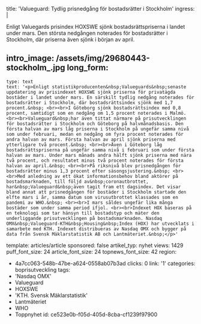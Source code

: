 title: 'Valueguard: Tydlig prisnedgång för bostadsrätter i Stockholm'
ingress: |
  <p>Enligt Valuegards prisindex HOXSWE sjönk bostadsrättspriserna i landet under mars. Den största nedgången noterades för bostadsrätter i Stockholm, där priserna även sjönk i början av april.
  </p>
  
intro_image: /assets/img/29680443-stockholm_.jpg
long_form:
  -
    type: text
    text: '<p>Enligt statistikproducenten&nbsp;Valueguards&nbsp;senaste uppdatering av prisindexet HOXSWE sjönk priserna för privatägda bostäder i landet under mars. En särskilt tydlig nedgång noterades för bostadsrätter i Stockholm, där bostadsrättsindex sjönk med 1,7 procent.&nbsp; <br><br>I Göteborg sjönk bostadsrättsindex med 0,8 procent, samtidigt som en nedgång om 1,5 procent noterades i Malmö.<br><br>Valueguard&nbsp;har även tittat närmare på prisutvecklingen för bostadsrätter i Stockholm och Göteborg på halvmånadsbasis. Den första halvan av mars låg priserna i Stockholm på ungefär samma nivå som under februari, medan en nedgång om fyra procent noterades för andra halvan av mars. Första halvan av april sjönk priserna med ytterligare två procent.&nbsp; <br><br>Även i Göteborg låg bostadsrättspriserna på ungefär samma nivå i februari som under första halvan av mars. Under mars månads andra hälft sjönk priserna med nära två procent, och resultatet minus två procent noterades för första halvan av april.&nbsp; <br><br>På riksnivå blev prisnedgången för bostadsrätter minus 1,3 procent efter säsongsjustering.&nbsp; <br><br>Med anledning av ett ökat informationsbehov bland aktörer på bostadsmarknaden, till följd av&nbsp;coronautbrottet, har&nbsp;Valueguard&nbsp;även tagit fram ett dagsindex. Det visar bland annat att prisnedgången för bostäder i Stockholm startade den elfte mars i år, samma datum som virusutbrottet klassades som en pandemi av WHO.&nbsp; <br><br>I mars såldes ungefär lika många bostäder som under samma period ifjol. <br><br>Indexet HOX baseras på en teknologi som tar hänsyn till bostadstyp och mäter den underliggande prisutvecklingen på bostadsmarknaden. Nasdaq OMX&nbsp;Valueguard-KTH&nbsp;Housing&nbsp;Index (HOX) har utvecklats i samarbete med KTH. Indexet distribueras av Nasdaq OMX och bygger på data från Svensk Mäklarstatistik AB och Lantmäteriet.&nbsp;</p>'
template: articles/article
sponsored: false
artikel_typ: nyhet
views: 1429
puff_font_size: 24
article_font_size: 24
topnews_font_size: 42
region:
  - 4a7cc063-548b-47be-a624-0558ab07b3ad
clicks: 0
link: '1'
categories: boprisutveckling
tags:
  - 'Nasdaq OMX'
  - Valueguard
  - HOXSWE
  - 'KTH. Svensk Mäklarstatistik'
  - Lantmäteriet
  - WHO
  - Toppnyhet
id: ce523e0b-f05d-405d-8cba-cf1239f97900

